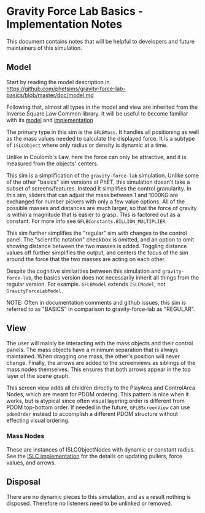 # Gravity Force Lab Basics - Implementation Notes

This document contains notes that will be helpful to developers and future maintainers of this simulation.

## Model

Start by reading the model description in https://github.com/phetsims/gravity-force-lab-basics/blob/master/doc/model.md

Following that, almost all types in the model and view are inherited from the Inverse Square Law Common library. 
It will be useful to become familiar with its [model](https://github.com/phetsims/inverse-square-law-common/blob/master/doc/model.md) 
and [implementation](https://github.com/phetsims/inverse-square-law-common/blob/master/doc/implementation-notes.md)

The primary type in this sim is the `GFLBMass`. It handles all positioning as well as the mass values needed to 
calculate the displayed force. It is a subtype of `ISLCObject` where only radius or density is dynamic at a time.

Unlike in Coulomb's Law, here the force can only be attractive, and it is measured from the objects' centers.

This sim is a simplification of the `gravity-force-lab` simulation. Unlike some of the other "basics" sim versions at PhET,
this simulation doesn't take a subset of screens/features. Instead it simplifies the control granularity. In this sim,
sliders that can adjust the mass between 1 and 1000KG are exchanged for number pickers with only a few value options.
All of the possible masses and distances are much larger, so that the force of gravity is within a magnitude that is 
easier to grasp. This is factored out as a constant. For more info see `GFLBConstants.BILLION_MULTIPLIER`.

This sim further simplifies the "regular" sim with changes to the control panel. The "scientific notation" checkbox
is omitted, and an option to omit showing distance between the two masses is added. Toggling distance values off further 
simplifies the output, and centers the focus of the sim around the force that the two masses are acting on each other.

Despite the cognitive similarities between this simulation and `gravity-force-lab`, the basics version does not 
necessarily inherit all things from the regular version. For example. `GFLBModel` extends `ISLCModel`, not 
`GravityForceLabModel`. 

NOTE: Often in documentation comments and github issues, this sim is referred to as "BASICS" in comparison to 
gravity-force-lab as "REGULAR".

## View

The user will mainly be interacting with the mass objects and their control panels. The mass objects have
a minimum separation that is always maintained. When dragging one mass, the other's position will never change. Finally, 
the arrows are added to the screenviews as siblings of the mass nodes themselves. This ensures that both arrows appear 
in the top layer of the scene graph.

This screen view adds all children directly to the PlayArea and ControlArea Nodes, which are meant for PDOM ordering. 
This pattern is nice when it works, but is atypical since often visual layering order is different from PDOM top-bottom
order. If needed in the future, `GFLBScreenView` can use `pdomOrder` instead to accomplish a different PDOM 
structure without effecting visual ordering.

### Mass Nodes
These are instances of ISLCObjectNodes with dynamic or constant radius. See the 
[ISLC implementation](https://github.com/phetsims/inverse-square-law-common/blob/master/doc/implementation-notes.md) 
for the details on updating pullers, force values, and arrows.

## Disposal

There are no dynamic pieces to this simulation, and as a result nothing is disposed.
Therefore no listeners need to be unlinked or removed.